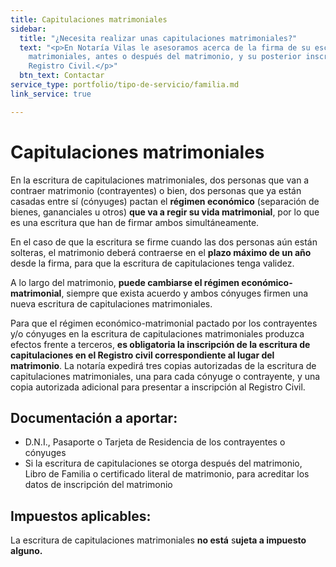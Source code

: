 ```yaml
---
title: Capitulaciones matrimoniales
sidebar:
  title: "¿Necesita realizar unas capitulaciones matrimoniales?"
  text: "<p>En Notaría Vilas le asesoramos acerca de la firma de su escritura de capitulaciones
    matrimoniales, antes o después del matrimonio, y su posterior inscripción en el
    Registro Civil.</p>"
  btn_text: Contactar
service_type: portfolio/tipo-de-servicio/familia.md
link_service: true

---
```

# Capitulaciones matrimoniales

En la escritura de capitulaciones matrimoniales, dos personas que van a contraer matrimonio (contrayentes) o bien, dos personas que ya están casadas entre sí (cónyuges) pactan el **régimen económico** (separación de bienes, gananciales u otros) **que va a regir su vida matrimonial**, por lo que es una escritura que han de firmar ambos simultáneamente.

En el caso de que la escritura se firme cuando las dos personas aún están solteras, el matrimonio deberá contraerse en el **plazo máximo de un año** desde la firma, para que la escritura de capitulaciones tenga validez.

A lo largo del matrimonio, **puede cambiarse el régimen económico-matrimonial**, siempre que exista acuerdo y ambos cónyuges firmen una nueva escritura de capitulaciones matrimoniales.

Para que el régimen económico-matrimonial pactado por los contrayentes y/o cónyuges en la escritura de capitulaciones matrimoniales produzca efectos frente a terceros, **es obligatoria la inscripción de la escritura de capitulaciones en el Registro civil correspondiente al lugar del matrimonio**. La notaría expedirá tres copias autorizadas de la escritura de capitulaciones matrimoniales, una para cada cónyuge o contrayente, y una copia autorizada adicional para presentar a inscripción al Registro Civil.

## **Documentación a aportar:**

* D.N.I., Pasaporte o Tarjeta de Residencia de los contrayentes o cónyuges
* Si la escritura de capitulaciones se otorga después del matrimonio, Libro de Familia o certificado literal de matrimonio, para acreditar los datos de inscripción del matrimonio

## **Impuestos aplicables**:

La escritura de capitulaciones matrimoniales **no está** s**ujeta a impuesto alguno.**